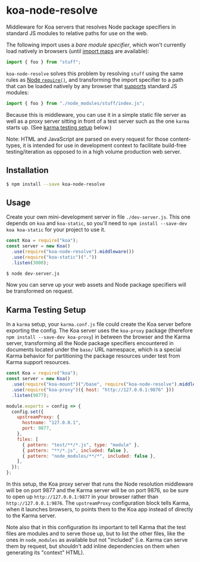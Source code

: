 # koa-node-resolve

Middleware for Koa servers that resolves Node package specifiers in standard JS modules to relative paths for use on the web.

The following import uses a _bare module specifier_, which won't currently load natively in browsers (until [import maps](https://www.chromestatus.com/feature/5315286962012160) are available):

```js
import { foo } from "stuff";
```

`koa-node-resolve` solves this problem by resolving `stuff` using the same rules as [Node `require()`](https://nodejs.org/api/modules.html#modules_all_together), and transforming the import specifier to a path that can be loaded natively by any browser that [supports](https://developer.mozilla.org/en-US/docs/Web/JavaScript/Reference/Statements/import#Browser_compatibility) standard JS modules:

```js
import { foo } from "./node_modules/stuff/index.js";
```

Because this is middleware, you can use it in a simple static file server as well as a proxy server sitting in front of a test server such as the one `karma` starts up. (See [karma testing setup](#karma-testing-setup) below.)

Note: HTML and JavaScript are parsed on every request for those content-types, it is intended for use in development context to facilitate build-free testing/iteration as opposed to in a high volume production web server.

## Installation

```sh
$ npm install --save koa-node-resolve
```

## Usage

Create your own mini-development server in file `./dev-server.js`. This one depends on `koa` and `koa-static`, so you'll need to `npm install --save-dev koa koa-static` for your project to use it.

```js
const Koa = require("koa");
const server = new Koa()
  .use(require("koa-node-resolve").middleware())
  .use(require("koa-static")("."))
  .listen(3000);
```

```sh
$ node dev-server.js
```

Now you can serve up your web assets and Node package specifiers will be transformed on request.

## Karma Testing Setup

In a `karma` setup, your `karma.conf.js` file could create the Koa server before exporting the config. The Koa server uses the `koa-proxy` package (therefore `npm install --save-dev koa-proxy`) in between the browser and the Karma server, transforming all the Node package specifiers encountered in documents located under the `base/` URL namespace, which is a special Karma behavior for partitioning the package resources under test from Karma support resources.

```js
const Koa = require("koa");
const server = new Koa()
  .use(require("koa-mount")("/base", require("koa-node-resolve").middleware()))
  .use(require("koa-proxy")({ host: "http://127.0.0.1:9876" }))
  .listen(9877);

module.exports = config => {
  config.set({
    upstreamProxy: {
      hostname: "127.0.0.1",
      port: 9877,
    },
    files: [
      { pattern: "test/**/*.js", type: "module" },
      { pattern: "**/*.js", included: false },
      { pattern: "node_modules/**/*", included: false },
    ],
  });
};
```

In this setup, the Koa proxy server that runs the Node resolution middleware will be on port 9877 and the Karma server will be on port 9876, so be sure to open up `http://127.0.0.1:9877` in your browser rather than `http://127.0.0.1:9876`. The `upstreamProxy` configuration block tells Karma, when it launches browsers, to points them to the Koa app instead of directly to the Karma server.

Note also that in this configuration its important to tell Karma that the test files are modules and to serve those up, but to list the other files, like the ones in `node_modules` as available but not "included" (i.e. Karma can serve them by request, but shouldn't add inline dependencies on them when generating its "context" HTML).
